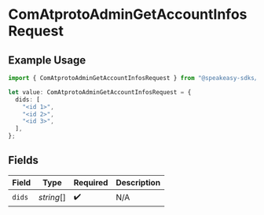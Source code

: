 # ComAtprotoAdminGetAccountInfosRequest

## Example Usage

```typescript
import { ComAtprotoAdminGetAccountInfosRequest } from "@speakeasy-sdks/bluesky/models/operations";

let value: ComAtprotoAdminGetAccountInfosRequest = {
  dids: [
    "<id 1>",
    "<id 2>",
    "<id 3>",
  ],
};
```

## Fields

| Field              | Type               | Required           | Description        |
| ------------------ | ------------------ | ------------------ | ------------------ |
| `dids`             | *string*[]         | :heavy_check_mark: | N/A                |
